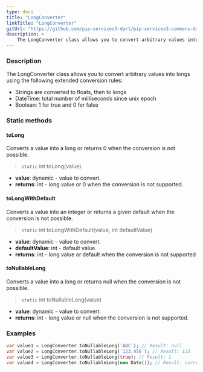 ```yaml
---
type: docs
title: "LongConverter"
linkTitle: "LongConverter"
gitUrl: "https://github.com/pip-services3-dart/pip-services3-commons-dart"
description: > 
    The LongConverter class allows you to convert arbitrary values into longs using extended conversion rules.
---
```


### Description

The LongConverter class allows you to convert arbitrary values into longs using the following extended conversion rules:

- Strings are converted to floats, then to longs
- DateTime: total number of milliseconds since unix epoch   
- Boolean: 1 for true and 0 for false

### Static methods

#### toLong
Converts a value into a long or returns 0 when the conversion is not possible.

> `static` int toLong(value)

- **value**: dynamic - value to convert.
- **returns**: int - long value or 0 when the conversion is not supported.

#### toLongWithDefault
Converts a value into an integer or returns a given default when the conversion is not possible.

> `static` int toLongWithDefault(value, int defaultValue)

- **value**: dynamic - value to convert.
- **defaultValue**: int - default value.
- **returns**: int - long value or default when  the conversion is not supported

#### toNullableLong
Converts a value into a long or returns null when the conversion is not possible.

> `static` int toNullableLong(value)

- **value**: dynamic - value to convert.
- **returns**: int - long value or null when the conversion is not supported.

### Examples

```dart
var value1 = LongConverter.toNullableLong('ABC'); // Result: null
var value2 = LongConverter.toNullableLong('123.456'); // Result: 123
var value3 = LongConverter.toNullableLong(true); // Result: 1
var value4 = LongConverter.toNullableLong(new Date()); // Result: current milliseconds

```
